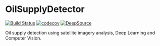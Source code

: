 # OilSupplyDetector

[![Build Status](https://travis-ci.com/kopok2/OilSupplyDetector.svg?branch=master)](https://travis-ci.com/kopok2/OilSupplyDetector)
[![codecov](https://codecov.io/gh/kopok2/OilSupplyDetector/branch/master/graph/badge.svg)](https://codecov.io/gh/kopok2/OilSupplyDetector)
[![DeepSource](https://static.deepsource.io/deepsource-badge-light.svg)](https://deepsource.io/gh/kopok2/OilSupplyDetector/?ref=repository-badge)

Oil supply detection using satellite imagery analysis, Deep Learning and Computer Vision.

